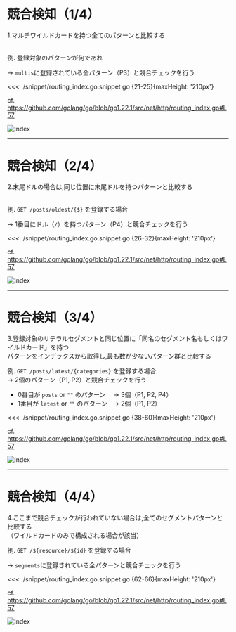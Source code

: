 # 競合検知（1/4）

<div flex="~ col" box-border app-content-container>

1.マルチワイルドカードを持つ全てのパターンと比較する<br /><br />

<div grid="~ cols-2 gap-4" h-full overflow-hidden>
<div text-sm h-full overflow-hidden class="paragraph-m-0">

<div h-24>

例. 登録対象のパターンが何であれ

-> `multis`に登録されている<span text-color-red font-bold>全パターン（P3）</span>と競合チェックを行う

</div>

<<< ./snippet/routing_index.go.snippet go {21-25}{maxHeight: '210px'}

<div text-2xs>

cf. https://github.com/golang/go/blob/go1.22.1/src/net/http/routing_index.go#L57

</div>
</div>

<div h-full overflow-hidden>
<img alt="index" src="https://lh3.googleusercontent.com/d/1L3oTlzCvLG2egZIye_iPbtSAzR5erplW" mx-auto object-contain h-full w-full />
</div>

</div>
</div>

---

# 競合検知（2/4）

<div flex="~ col" box-border app-content-container>

2.末尾ドルの場合は,同じ位置に末尾ドルを持つパターンと比較する<br /><br />

<div grid="~ cols-2 gap-4" h-full overflow-hidden>
<div text-sm h-full overflow-hidden class="paragraph-m-0">

<div h-24>

例. `GET /posts/oldest/{$}` を登録する場合

-> <span text-color-red font-bold>1番目にドル（`/`）を持つパターン（P4）</span>と競合チェックを行う

</div>

<<< ./snippet/routing_index.go.snippet go {26-32}{maxHeight: '210px'}

<div text-2xs>

cf. https://github.com/golang/go/blob/go1.22.1/src/net/http/routing_index.go#L57

</div>
</div>

<div h-full overflow-hidden>
<img alt="index" src="https://lh3.googleusercontent.com/d/1lYs-OPbku75vk9fkryvPn91JmFT0NCSb" mx-auto object-contain h-full w-full />
</div>

</div>
</div>

---

# 競合検知（3/4）

<div flex="~ col" box-border app-content-container>

3.登録対象のリテラルセグメントと同じ位置に「同名のセグメント名もしくはワイルドカード」を持つ  
パターンをインデックスから取得し,最も数が少ないパターン群と比較する

<div grid="~ cols-2 gap-4" h-full overflow-hidden>
<div text-sm h-full overflow-hidden class="paragraph-m-0">

<div h-24>

例. `GET /posts/latest/{categories}` を登録する場合  
-> <span text-color-red font-bold>2個のパターン（P1, P2）</span>と競合チェックを行う

<div text-xs>

- 0番目が `posts` or `""` のパターン　 -> 3個（P1, P2, P4）
- 1番目が `latest` or `""` のパターン　-> 2個（P1, P2）

</div>

</div>

<<< ./snippet/routing_index.go.snippet go {38-60}{maxHeight: '210px'}

<div text-2xs>

cf. https://github.com/golang/go/blob/go1.22.1/src/net/http/routing_index.go#L57

</div>
</div>

<div h-full overflow-hidden>
<img alt="index" src="https://lh3.googleusercontent.com/d/1qxLdcSdIlVYkAW9bzVz916pmYyWLnQ2p" mx-auto object-contain h-full w-full />
</div>

</div>
</div>

---

# 競合検知（4/4）

<div flex="~ col" box-border app-content-container>

4.ここまで競合チェックが行われていない場合は,全てのセグメントパターンと比較する  
（ワイルドカードのみで構成される場合が該当）

<div grid="~ cols-2 gap-4" h-full overflow-hidden>
<div text-sm h-full overflow-hidden class="paragraph-m-0">

<div h-24>

例. `GET /${resource}/${id}` を登録する場合

-> `segments`に登録されている<span text-color-red font-bold>全パターン</span>と競合チェックを行う

</div>

<<< ./snippet/routing_index.go.snippet go {62-66}{maxHeight: '210px'}

<div text-2xs>

cf. https://github.com/golang/go/blob/go1.22.1/src/net/http/routing_index.go#L57

</div>
</div>

<div h-full overflow-hidden>
<img alt="index" src="https://lh3.googleusercontent.com/d/1N2vfcEYAuuNSH0fPmNzWh9EjlvALU6P9" mx-auto object-contain h-full w-full />
</div>

</div>
</div>
